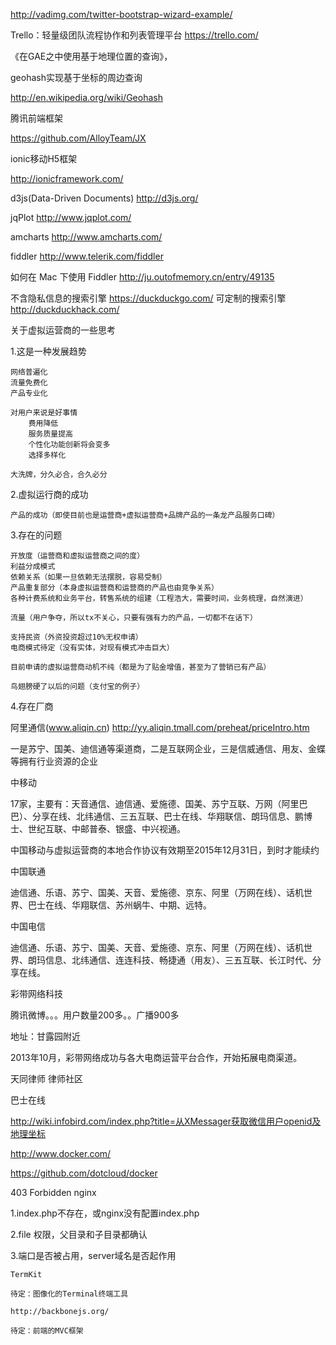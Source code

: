
http://vadimg.com/twitter-bootstrap-wizard-example/

Trello：轻量级团队流程协作和列表管理平台
https://trello.com/


《在GAE之中使用基于地理位置的查询》，

geohash实现基于坐标的周边查询

http://en.wikipedia.org/wiki/Geohash

腾讯前端框架

https://github.com/AlloyTeam/JX

ionic移动H5框架

http://ionicframework.com/

d3js(Data-Driven Documents)
http://d3js.org/

jqPlot
http://www.jqplot.com/

amcharts
http://www.amcharts.com/



fiddler
http://www.telerik.com/fiddler

如何在 Mac 下使用 Fiddler
http://ju.outofmemory.cn/entry/49135


不含隐私信息的搜索引擎
https://duckduckgo.com/
可定制的搜索引擎
http://duckduckhack.com/


关于虚拟运营商的一些思考

1.这是一种发展趋势

	网络普遍化
	流量免费化
	产品专业化

	对用户来说是好事情
		费用降低
		服务质量提高
		个性化功能创新将会变多
		选择多样化

	大洗牌，分久必合，合久必分

2.虚拟运行商的成功
	
	产品的成功（即使目前也是运营商+虚拟运营商+品牌产品的一条龙产品服务口碑）

3.存在的问题

	开放度（运营商和虚拟运营商之间的度）
	利益分成模式
	依赖关系（如果一旦依赖无法摆脱，容易受制）
	产品重复部分（本身虚拟运营商和运营商的产品也由竞争关系）
	各种计费系统和业务平台，转售系统的组建（工程浩大，需要时间，业务梳理，自然演进）

	流量（用户争夺，所以tx不关心，只要有强有力的产品，一切都不在话下）

	支持民资（外资投资超过10%无权申请）
	电商模式待定（没有实体，对现有模式冲击巨大）

	目前申请的虚拟运营商动机不纯（都是为了贴金增值，甚至为了营销已有产品）

	鸟翅膀硬了以后的问题（支付宝的例子）


4.存在厂商

阿里通信(www.aliqin.cn)
http://yy.aliqin.tmall.com/preheat/priceIntro.htm

一是苏宁、国美、迪信通等渠道商，二是互联网企业，三是信威通信、用友、金蝶等拥有行业资源的企业


中移动

17家，主要有：天音通信、迪信通、爱施德、国美、苏宁互联、万网（阿里巴巴）、分享在线、北纬通信、三五互联、巴士在线、华翔联信、朗玛信息、鹏博士、世纪互联、中邮普泰、银盛、中兴视通。

中国移动与虚拟运营商的本地合作协议有效期至2015年12月31日，到时才能续约

中国联通

迪信通、乐语、苏宁、国美、天音、爱施德、京东、阿里（万网在线）、话机世界、巴士在线、华翔联信、苏州蜗牛、中期、远特。

中国电信

迪信通、乐语、苏宁、国美、天音、爱施德、京东、阿里（万网在线）、话机世界、朗玛信息、北纬通信、连连科技、畅捷通（用友）、三五互联、长江时代、分享在线。



彩带网络科技

腾讯微博。。。用户数量200多。。广播900多

地址：甘露园附近

2013年10月，彩带网络成功与各大电商运营平台合作，开始拓展电商渠道。


天同律师 律师社区

巴士在线

http://wiki.infobird.com/index.php?title=从XMessager获取微信用户openid及地理坐标


http://www.docker.com/

https://github.com/dotcloud/docker



403 Forbidden nginx

1.index.php不存在，或nginx没有配置index.php

2.file 权限，父目录和子目录都确认

3.端口是否被占用，server域名是否起作用


	TermKit

	待定：图像化的Terminal终端工具

	http://backbonejs.org/

	待定：前端的MVC框架
















